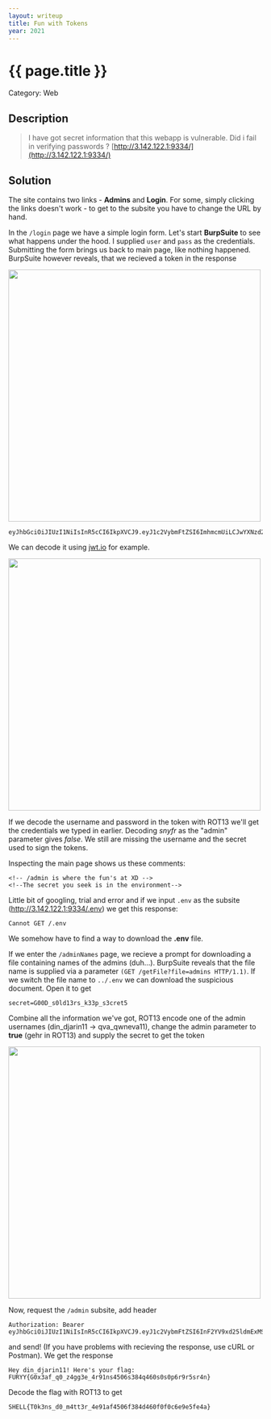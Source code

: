 ```yaml
---
layout: writeup
title: Fun with Tokens
year: 2021
---
```

# {{ page.title }}
Category: Web

## Description

> I have got secret information that this webapp is vulnerable. Did i fail in verifying passwords ?
[http://3.142.122.1:9334/](http://3.142.122.1:9334/)

## Solution

The site contains two links - **Admins** and **Login**. For some, simply clicking the links doesn't work - to get to the subsite you have to change the URL by hand. 

In the `/login` page we have a simple login form. Let's start **BurpSuite** to see what happens under the hood. I supplied `user` and `pass` as the credentials. Submitting the form brings us back to main page, like nothing happened. BurpSuite however reveals, that we recieved a token in the response

<img src="{{site.baseurl}}/assets/shell_burp.png" width="500vw">

```
eyJhbGciOiJIUzI1NiIsInR5cCI6IkpXVCJ9.eyJ1c2VybmFtZSI6ImhmcmUiLCJwYXNzd29yZCI6ImNuZmYiLCJhZG1pbiI6InNueWZyIiwiaWF0IjoxNjIzMDQ4NDY4fQ.Zzu_yPrjAIGVJyCCIwRYGWCTbQOg6spD98OVT9bxSik
```

We can decode it using [jwt.io](https://jwt.io) for example.

<img src="{{site.baseurl}}/assets/shelljwt1.png" width="500vw">

If we decode the username and password in the token with ROT13 we'll get the credentials we typed in earlier. Decoding *snyfr* as the "admin" parameter gives *false*. We still are missing the username and the secret used to sign the tokens. 

Inspecting the main page shows us these comments:

```
<!-- /admin is where the fun's at XD -->
<!--The secret you seek is in the environment-->
```

Little bit of googling, trial and error and if we input `.env` as the subsite (http://3.142.122.1:9334/.env) we get this response:

```
Cannot GET /.env
```

We somehow have to find a way to download the **.env** file.


If we enter the `/adminNames` page, we recieve a prompt for downloading a file containing names of the admins (duh...). BurpSuite reveals that the file name is supplied via a parameter `(GET /getFile?file=admins HTTP/1.1)`. If we switch the file name to `../.env` we can download the suspicious document. Open it to get

```
secret=G00D_s0ld13rs_k33p_s3cret5
```

Combine all the information we've got, ROT13 encode one of the admin usernames (din_djarin11 -> qva_qwneva11), change the admin parameter to **true** (gehr in ROT13) and supply the secret to get the token

<img src="{{site.baseurl}}/assets/shelljwt2.png" width="500vw">

Now, request the `/admin` subsite, add header

```
Authorization: Bearer eyJhbGciOiJIUzI1NiIsInR5cCI6IkpXVCJ9.eyJ1c2VybmFtZSI6InF2YV9xd25ldmExMSIsInBhc3N3b3JkIjoiY25mZiIsImFkbWluIjoiZ2VociIsImlhdCI6MTYyMzA0ODQ2OH0.wRp_JD6wk6bRxffubCPrDQMTcHxVFU8VWl4lcaBQ4i0
```

and send! (If you have problems with recieving the response, use cURL or Postman). We get the response

```
Hey din_djarin11! Here's your flag: FURYY{G0x3af_q0_z4gg3e_4r91ns4506s384q460s0s0p6r9r5sr4n}
```

Decode the flag with ROT13 to get

```
SHELL{T0k3ns_d0_m4tt3r_4e91af4506f384d460f0f0c6e9e5fe4a}
```
